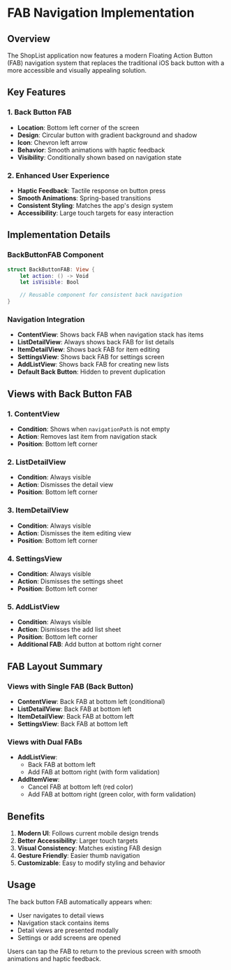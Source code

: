 # FAB Navigation Implementation

## Overview

The ShopList application now features a modern Floating Action Button (FAB) navigation system that replaces the traditional iOS back button with a more accessible and visually appealing solution.

## Key Features

### 1. Back Button FAB

- **Location**: Bottom left corner of the screen
- **Design**: Circular button with gradient background and shadow
- **Icon**: Chevron left arrow
- **Behavior**: Smooth animations with haptic feedback
- **Visibility**: Conditionally shown based on navigation state

### 2. Enhanced User Experience

- **Haptic Feedback**: Tactile response on button press
- **Smooth Animations**: Spring-based transitions
- **Consistent Styling**: Matches the app's design system
- **Accessibility**: Large touch targets for easy interaction

## Implementation Details

### BackButtonFAB Component

```swift
struct BackButtonFAB: View {
    let action: () -> Void
    let isVisible: Bool

    // Reusable component for consistent back navigation
}
```

### Navigation Integration

- **ContentView**: Shows back FAB when navigation stack has items
- **ListDetailView**: Always shows back FAB for list details
- **ItemDetailView**: Shows back FAB for item editing
- **SettingsView**: Shows back FAB for settings screen
- **AddListView**: Shows back FAB for creating new lists
- **Default Back Button**: Hidden to prevent duplication

## Views with Back Button FAB

### 1. ContentView

- **Condition**: Shows when `navigationPath` is not empty
- **Action**: Removes last item from navigation stack
- **Position**: Bottom left corner

### 2. ListDetailView

- **Condition**: Always visible
- **Action**: Dismisses the detail view
- **Position**: Bottom left corner

### 3. ItemDetailView

- **Condition**: Always visible
- **Action**: Dismisses the item editing view
- **Position**: Bottom left corner

### 4. SettingsView

- **Condition**: Always visible
- **Action**: Dismisses the settings sheet
- **Position**: Bottom left corner

### 5. AddListView

- **Condition**: Always visible
- **Action**: Dismisses the add list sheet
- **Position**: Bottom left corner
- **Additional FAB**: Add button at bottom right corner

## FAB Layout Summary

### Views with Single FAB (Back Button)

- **ContentView**: Back FAB at bottom left (conditional)
- **ListDetailView**: Back FAB at bottom left
- **ItemDetailView**: Back FAB at bottom left
- **SettingsView**: Back FAB at bottom left

### Views with Dual FABs

- **AddListView**:
  - Back FAB at bottom left
  - Add FAB at bottom right (with form validation)
- **AddItemView**:
  - Cancel FAB at bottom left (red color)
  - Add FAB at bottom right (green color, with form validation)

## Benefits

1. **Modern UI**: Follows current mobile design trends
2. **Better Accessibility**: Larger touch targets
3. **Visual Consistency**: Matches existing FAB design
4. **Gesture Friendly**: Easier thumb navigation
5. **Customizable**: Easy to modify styling and behavior

## Usage

The back button FAB automatically appears when:

- User navigates to detail views
- Navigation stack contains items
- Detail views are presented modally
- Settings or add screens are opened

Users can tap the FAB to return to the previous screen with smooth animations and haptic feedback.
